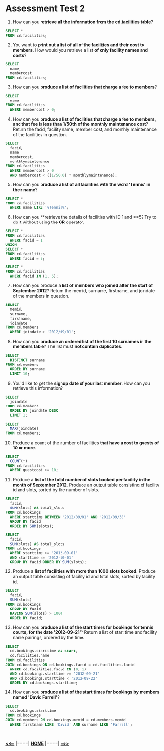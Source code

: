 # **Assessment Test 2**

1. How can you **retrieve all the information from the cd.facilities table**?

  ```sql
  SELECT * 
  FROM cd.facilities;
  ```

2. You want to **print out a list of all of the facilities and their cost to members**. How would you retrieve a list **of only facility names and costs**?

  ```sql
  SELECT 
    name, 
    membercost
  FROM cd.facilities;
  ```

3. How can you **produce a list of facilities that charge a fee to members**?

  ```sql
  SELECT 
    name
  FROM cd.facilities
    WHERE membercost > 0;
  ```

4. How can you **produce a list of facilities that charge a fee to members, and that fee is less than 1/50th of the monthly maintenance cost**? Return the facid, facility name, member cost, and monthly maintenance of the facilities in question.

  ```sql
  SELECT 
    facid, 
    name, 
    membercost, 
    monthlymaintenance
  FROM cd.facilities 
    WHERE membercost > 0
    AND membercost < ((1/50.0) * monthlymaintenance);
  ```

5. How can you **produce a list of all facilities with the word 'Tennis' in their name**?

  ```sql
  SELECT * 
  FROM cd.facilities
    WHERE name LIKE '%Tennis%';
  ```

6. How can you **retrieve the details of facilities with ID 1 and **5? Try to do it without using the **OR** operator.

  ```sql
  SELECT * 
  FROM cd.facilities
    WHERE facid = 1
  UNION
  SELECT * 
  FROM cd.facilities 
    WHERE facid = 5;
  ```

  ```sql
  SELECT * 
  FROM cd.facilities 
    WHERE facid IN (1, 5);
  ```

7. How can you produce a **list of members who joined after the start of September 2012**? Return the memid, surname, firstname, and joindate of the members in question.

  ```sql
  SELECT 
    memid, 
    surname, 
    firstname, 
    joindate
  FROM cd.members
    WHERE joindate > '2012/09/01';
  ```

8. How can you **produce an ordered list of the first 10 surnames in the members table**? The list must **not contain duplicates**.

  ```sql
  SELECT 
    DISTINCT surname 
  FROM cd.members
    ORDER BY surname
    LIMIT 10;
  ```

9. You'd like to get the **signup date of your last member**. How can you retrieve this information?

  ```sql
  SELECT 
    joindate
  FROM cd.members
    ORDER BY joindate DESC
    LIMIT 1;
  ```

  ```sql
  SELECT 
    MAX(joindate)
  FROM cd.members;
  ```

10. Produce a count of the number of facilities **that have a cost to guests of 10 or more**.

  ```sql
  SELECT 
    COUNT(*) 
  FROM cd.facilities 
    WHERE guestcost >= 10;
  ```

11. Produce a **list of the total number of slots booked per facility in the month of September 2012**. Produce an output table consisting of facility id and slots, sorted by the number of slots.

  ```sql
  SELECT 
    facid, 
    SUM(slots) AS total_slots
  FROM cd.bookings
    WHERE starttime BETWEEN '2012/09/01' AND '2012/09/30'
    GROUP BY facid
    ORDER BY SUM(slots);
  ```

  ```sql
  SELECT 
    facid, 
    SUM(slots) AS total_slots
  FROM cd.bookings 
    WHERE starttime >= '2012-09-01'
    AND starttime <= '2012-10-01'
    GROUP BY facid ORDER BY SUM(slots);
  ```

12. Produce a **list of facilities with more than 1000 slots booked**. Produce an output table consisting of facility id and total slots, sorted by facility id.

  ```sql
  SELECT 
    facid, 
    SUM(slots)
  FROM cd.bookings
    GROUP BY facid
    HAVING SUM(slots) > 1000
    ORDER BY facid;
  ```

13. How can you **produce a list of the start times for bookings for tennis courts, for the date '2012-09-21'**? Return a list of start time and facility name pairings, ordered by the time.

  ```sql
  SELECT 
    cd.bookings.starttime AS start, 
    cd.facilities.name 	
  FROM cd.facilities 
  JOIN cd.bookings ON cd.bookings.facid = cd.facilities.facid 
    WHERE cd.facilities.facid IN (0, 1)
    AND cd.bookings.starttime >= '2012-09-21'
    AND cd.bookings.starttime < '2012-09-22'
    ORDER BY cd.bookings.starttime;
  ```

14. How can you **produce a list of the start times for bookings by members named 'David Farrell'**?

  ```sql
  SELECT 
    cd.bookings.starttime
  FROM cd.bookings 
  JOIN cd.members ON cd.bookings.memid = cd.members.memid
    WHERE firstname LIKE 'David' AND surname LIKE 'Farrell';
  ```

<br/>

[**<<==**](./challenges_section_6.md) |====| [**HOME**](../README.md) |====| [**==>>**](./challenges_section_8.md)